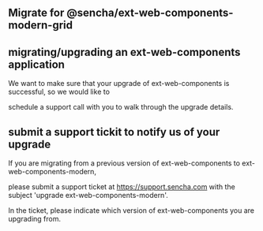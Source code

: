 ## Migrate for @sencha/ext-web-components-modern-grid

## migrating/upgrading an ext-web-components application

We want to make sure that your upgrade of ext-web-components is successful, so we would like to

schedule a support call with you to walk through the upgrade details.

## submit a support tickit to notify us of your upgrade

If you are migrating from a previous version of ext-web-components to ext-web-components-modern,

please submit a support ticket at https://support.sencha.com with the subject 'upgrade ext-web-components-modern'.

In the ticket, please indicate which version of ext-web-components you are upgrading from.
